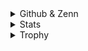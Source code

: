 <details><summary>Github & Zenn</summary><div>

  ### Github & Zenn
<p align="left">
  <a href="https://github.com/ysa2shi">
    <img height="20" src="https://komarev.com/ghpvc/?username=ysa2shi" />
  </a>
  <a href="https://github.com/ysa2shi">
    <img height="20" src="https://img.shields.io/github/followers/ysa2shi?label=follow&logo=github&style=flat" />
  </a>
  <a href="https://zenn.dev/y_satoshi">
    <img height="20" src="https://badgen.org/img/zenn/y_satoshi/articles?style=flat" />
  </a>
</p>

</div></details>

<details><summary>Stats</summary><div>
  
  ### Stats
![](http://github-profile-summary-cards.vercel.app/api/cards/profile-details?username=ysa2shi&theme=nord_dark)
![](http://github-profile-summary-cards.vercel.app/api/cards/repos-per-language?username=ysa2shi&theme=nord_dark)
![](http://github-profile-summary-cards.vercel.app/api/cards/most-commit-language?username=ysa2shi&theme=nord_dark)
![](http://github-profile-summary-cards.vercel.app/api/cards/stats?username=ysa2shi&theme=nord_dark)
![](http://github-profile-summary-cards.vercel.app/api/cards/productive-time?username=ysa2shi&theme=nord_dark&utcOffset=9)

</div></details>

<details><summary>Trophy</summary><div>

### Trophy

![trophy](https://github-profile-trophy.vercel.app/?username=ysa2shi&theme=nord)

</div></details>
